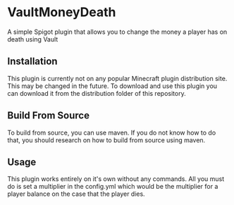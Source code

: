 # VaultMoneyDeath
A simple Spigot plugin that allows you to change the money a player has on death using Vault

## Installation
This plugin is currently not on any popular Minecraft plugin distribution site. This may be changed in the future. To download and use this plugin you can download it from the distribution folder of this repository.

## Build From Source
To build from source, you can use maven. If you do not know how to do that, you should research on how to build from source using maven.

## Usage
This plugin works entirely on it's own without any commands. All you must do is set a multiplier in the config.yml which would be the multiplier for a player balance on the case that the player dies.
